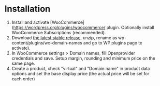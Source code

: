 # Installation

1. Install and activate [WooCommerce](https://wordpress.org/plugins/woocommerce/ plugin. Optionally install WooCommerce Subscriptions (recommended).
2. Download [the latest stable release](https://github.com/magicoli/wc-domain-names/releases/latest), unzip, rename as wp-content/plugins/wc-domain-names and go to WP plugins page to activate).
3. In WooCommerce settings > Domain names, fill Openprovider credentials and save. Setup margin, rounding and minimum price on the same page.
4. Create a product, check "virtual" and "Domain name" in product data options and set the base display price (the actual price will be set for each order)

